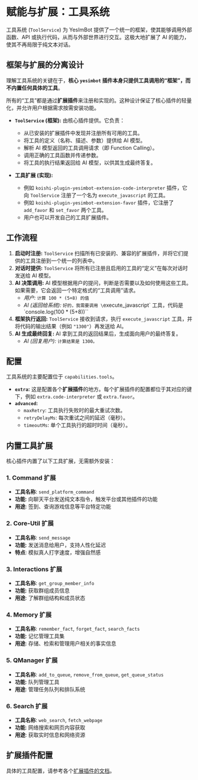 # 赋能与扩展：工具系统

工具系统 (`ToolService`) 为 YesImBot 提供了一个统一的框架，使其能够调用外部函数、API 或执行代码，从而与外部世界进行交互。这极大地扩展了 AI 的能力，使其不再局限于纯文本对话。

## 框架与扩展的分离设计

理解工具系统的关键在于，**核心 `yesimbot` 插件本身只提供工具调用的“框架”，而不内置任何具体的工具**。

所有的“工具”都是通过**扩展插件**来注册和实现的。这种设计保证了核心插件的轻量化，并允许用户根据需求按需安装功能。

-   **`ToolService` (框架):** 由核心插件提供。它负责：
    -   从已安装的扩展插件中发现并注册所有可用的工具。
    -   将工具的定义（名称、描述、参数）提供给 AI 模型。
    -   解析 AI 模型返回的工具调用请求（即 Function Calling）。
    -   调用正确的工具函数并传递参数。
    -   将工具的执行结果返回给 AI 模型，以供其生成最终答复。

-   **工具扩展 (实现):**
    -   例如 `koishi-plugin-yesimbot-extension-code-interpreter` 插件，它向 `ToolService` 注册了一个名为 `execute_javascript` 的工具。
    -   例如 `koishi-plugin-yesimbot-extension-favor` 插件，它注册了 `add_favor` 和 `set_favor` 两个工具。
    -   用户也可以开发自己的工具扩展插件。

## 工作流程

1.  **启动时注册:** `ToolService` 扫描所有已安装的、兼容的扩展插件，并将它们提供的工具注册到一个统一的列表中。
2.  **对话时提供:** `ToolService` 将所有已注册且启用的工具的“定义”在每次对话时发送给 AI 模型。
3.  **AI 决策调用:** AI 模型根据用户的提问，判断是否需要以及如何使用这些工具。如果需要，它会返回一个特定格式的“工具调用”请求。
    -   *用户:* `计算 100 * (5+8) 的值`
    -   *AI (返回给系统):* `好的，我需要调用 \`execute_javascript\` 工具，代码是 \`console.log(100 * (5+8))\``
4.  **框架执行返回:** `ToolService` 接收到请求，执行 `execute_javascript` 工具，并将代码的输出结果（例如 `"1300"`）再发送给 AI。
5.  **AI 生成最终回复:** AI 拿到工具的返回结果后，生成面向用户的最终答复。
    -   *AI (回复用户):* `计算结果是 1300。`

## 配置

工具系统的主要配置位于 `capabilities.tools`。

-   **`extra`:** 这是配置各个**扩展插件**的地方。每个扩展插件的配置都位于其对应的键下，例如 `extra.code-interpreter` 或 `extra.favor`。
-   **`advanced`:**
    -   `maxRetry`: 工具执行失败时的最大重试次数。
    -   `retryDelayMs`: 每次重试之间的延迟（毫秒）。
    -   `timeoutMs`: 单个工具执行的超时时间（毫秒）。

## 内置工具扩展

核心插件内置了以下工具扩展，无需额外安装：

### 1. Command 扩展
- **工具名称**: `send_platform_command`
- **功能**: 向聊天平台发送纯文本指令，触发平台或其他插件的功能
- **用途**: 签到、查询游戏信息等平台特定功能

### 2. Core-Util 扩展
- **工具名称**: `send_message`
- **功能**: 发送消息给用户，支持人性化延迟
- **特点**: 模拟真人打字速度，增强自然感

### 3. Interactions 扩展
- **工具名称**: `get_group_member_info`
- **功能**: 获取群组成员信息
- **用途**: 了解群组结构和成员状态

### 4. Memory 扩展
- **工具名称**: `remember_fact`, `forget_fact`, `search_facts`
- **功能**: 记忆管理工具集
- **用途**: 存储、检索和管理用户相关的事实信息

### 5. QManager 扩展
- **工具名称**: `add_to_queue`, `remove_from_queue`, `get_queue_status`
- **功能**: 队列管理工具
- **用途**: 管理任务队列和排队系统

### 6. Search 扩展
- **工具名称**: `web_search`, `fetch_webpage`
- **功能**: 网络搜索和网页内容获取
- **用途**: 获取实时信息和网络资源

## 扩展插件配置

具体的工具配置，请参考各个[扩展插件的文档](../extensions/code-interpreter.md)。